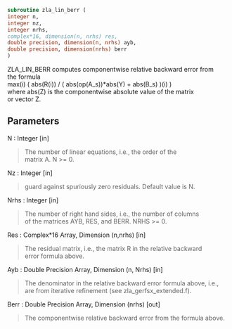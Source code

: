 ```fortran  
subroutine zla_lin_berr (  
integer n,  
integer nz,  
integer nrhs,  
complex*16, dimension(n, nrhs) res,  
double precision, dimension(n, nrhs) ayb,  
double precision, dimension(nrhs) berr  
)  
```  
  
ZLA_LIN_BERR computes componentwise relative backward error from  
the formula  
max(i) ( abs(R(i)) / ( abs(op(A_s))*abs(Y) + abs(B_s) )(i) )  
where abs(Z) is the componentwise absolute value of the matrix  
or vector Z.  
  
## Parameters  
N : Integer [in]  
> The number of linear equations, i.e., the order of the  
> matrix A.  N >= 0.  
  
Nz : Integer [in]  
> guard against spuriously zero residuals. Default value is N.  
  
Nrhs : Integer [in]  
> The number of right hand sides, i.e., the number of columns  
> of the matrices AYB, RES, and BERR.  NRHS >= 0.  
  
Res : Complex*16 Array, Dimension (n,nrhs) [in]  
> The residual matrix, i.e., the matrix R in the relative backward  
> error formula above.  
  
Ayb : Double Precision Array, Dimension (n, Nrhs) [in]  
> The denominator in the relative backward error formula above, i.e.,  
> are from iterative refinement (see zla_gerfsx_extended.f).  
  
Berr : Double Precision Array, Dimension (nrhs) [out]  
> The componentwise relative backward error from the formula above.  
  
